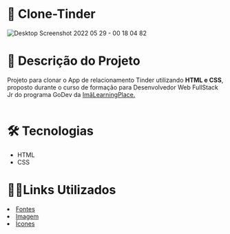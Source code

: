 # 💋 Clone-Tinder
![Desktop Screenshot 2022 05 29 - 00 18 04 82](https://user-images.githubusercontent.com/103487262/170850498-6ac2fe28-248f-4bc1-bbae-d07375691c0e.png)

<h1>💬 Descrição do Projeto </h1>
  <p>Projeto para clonar o App de relacionamento Tinder utilizando <strong>HTML e CSS</strong>, proposto durante o curso de formação para Desenvolvedor Web FullStack Jr do programa GoDev da <a href="https://imalearningplace.com/">ImãLearningPlace.</a>
<br>
<br>
  <h1>🛠 Tecnologias</h1>
  <ul>
    <li>HTML</li>
    <li>CSS</li>
  </ul>
  <h1>🕵🏻Links Utilizados</h1>
    <li><a href="https://fonts.google.com/">Fontes</li>
    <li><a href="https://www.pexels.com/pt-br/">Imagem</li>
    <li><a href="https://fontawesome.com/">Ícones</li>
</ul>
